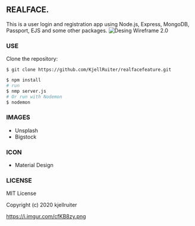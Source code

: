 ## REALFACE.
This is a user login and registration app using Node.js, Express, MongoDB, Passport, EJS and some other packages.
![Desing Wireframe 2.0](https://i.imgur.com/fDegGdm.png)
### USE
Clone the repository:
```
$ git clone https://github.com/KjellRuiter/realfacefeature.git
```
```sh
$ npm install
# run
$ nmp server.js
# Or run with Nodemon
$ nodemon
```
### IMAGES
* Unsplash
* Bigstock

### ICON
* Material Design

### LICENSE
MIT License

Copyright (c) 2020 kjellruiter

https://i.imgur.com/cfKB8zy.png
